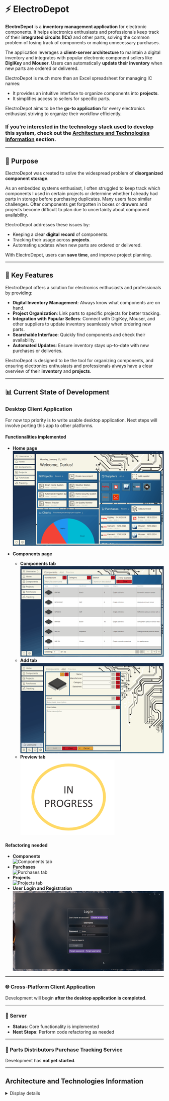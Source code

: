 # ⚡ ElectroDepot  

**ElectroDepot** is a **inventory management application** for electronic components. It helps electronics enthusiasts and professionals keep track of their **integrated circuits (ICs)** and other parts, solving the common problem of losing track of components or making unnecessary purchases.  

The application leverages a **client-server architecture** to maintain a digital inventory and integrates with popular electronic component sellers like **DigiKey** and **Mouser**. Users can automatically **update their inventory** when new parts are ordered or delivered.  

ElectroDepot is much more than an Excel spreadsheet for managing IC names:  
- It provides an intuitive interface to organize components into **projects**.  
- It simplifies access to sellers for specific parts.  

ElectroDepot aims to be the **go-to application** for every electronics enthusiast striving to organize their workflow efficiently.  

### If you’re interested in the **technology stack** used to develop this system, check out the [Architecture and Technologies Information](#architecture-and-technologies-information) section.

---

## 🎯 Purpose  

ElectroDepot was created to solve the widespread problem of **disorganized component storage**.  

As an embedded systems enthusiast, I often struggled to keep track which components I used in certain projects or determine whether I already had parts in storage before purchasing duplicates. Many users face similar challenges. Ofter components get forgotten in boxes or drawers and projects become difficult to plan due to uncertainty about component availability.  

ElectroDepot addresses these issues by:  
- Keeping a clear **digital record** of components.  
- Tracking their usage across **projects**.  
- Automating updates when new parts are ordered or delivered.  

With ElectroDepot, users can **save time**, and improve project planning.  

---

## 🚀 Key Features  

ElectroDepot offers a solution for electronics enthusiasts and professionals by providing:  

- **Digital Inventory Management**: Always know what components are on hand.  
- **Project Organization**: Link parts to specific projects for better tracking.  
- **Integration with Popular Sellers**: Connect with DigiKey, Mouser, and other suppliers to update inventory seamlessly when ordering new parts.  
- **Searchable Interface**: Quickly find components and check their availability.  
- **Automated Updates**: Ensure inventory stays up-to-date with new purchases or deliveries.  

ElectroDepot is designed to be the tool for organizing components, and ensuring electronics enthusiasts and professionals always have a clear overview of their **inventory** and **projects**.  

---

## 📊 Current State of Development  

### Desktop Client Application  
For now top priority is to write usable desktop application. Next steps will involve porting this app to other platforms.

#### Functionalities implemented
- **Home page**  
![Home](Assets/Home_Panel_Refactored.gif)  

- **Components page**
  - **Components tab**  
      ![Components/Components](Assets/Components_Panel_Components_Tab_Refactored.gif) 
  - **Add tab**  
      ![Components/Components](Assets/Components_Panel_Add_Tab_Refactored.gif)  
  - **Preview tab**  
      ![Components/Components](Assets/In_Progress_Image.png)  

#### Refactoring needed
- **Components**  
![Components tab](Assets/Panel_Components.gif)  
- **Purchases**  
![Purchases tab](Assets/Panel_Purchases.gif)  
- **Projects**  
![Projects tab](Assets/Panel_Projects.gif)
- **User Login and Registration**  
![Projects tab](Assets/Panel_Login.gif)

---

### 🌐 Cross-Platform Client Application  
Development will begin **after the desktop application is completed**.  

---

### 🔧 Server  
- **Status**: Core functionality is implemented  
- **Next Steps**: Perform code refactoring as needed  

---

### 🛒 Parts Distributors Purchase Tracking Service  
Development has **not yet started**.  

---

## Architecture and Technologies Information  

<details>
  <summary>Display details</summary>
  <p>
  
### 🛠️ Technology Stack  

#### 🌐 Server  
- **Language**: C#  
- **Framework**: ASP.NET Core 8  
- **ORM**: Entity Framework  
- **Database**: MS SQL  

#### 💻 Client  
- **Language**: C#  
- **Framework**: .NET 8  
- **UI Library**: AvaloniaUI 11.0.7  

#### 🛒 Purchase Tracking Module  
- **Language**: C#  
- **Framework**: .NET 8  

#### 🧪 Testing  
- **Framework**: XUnit  

---

### 📦 Project Solution Overview  

1. **🌐 Server**  
   - Handles backend architecture, REST API development, and image upload/storage procedures.  

2. **💻 Desktop Client**  
   - A desktop application built with **C#** and the **AvaloniaUI** library.  
   - Future-proof design to enable **cross-platform migration** after development completion.  

3. **🔗 ElectroDepotClassLibrary**  
   - A shared library for **data exchange** between the server and client.  
   - Provides basic functionalities and reusable client-side code.  

4. **🧪 ElectroDepotClassLibraryTests**  
   - Includes tests for server endpoints and client-side code using **XUnit**.  


  </p>
</details>





